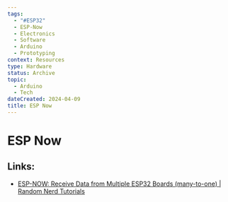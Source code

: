 ```yaml
---
tags:
  - "#ESP32"
  - ESP-Now
  - Electronics
  - Software
  - Arduino
  - Prototyping
context: Resources
type: Hardware
status: Archive
topic:
  - Arduino
  - Tech
dateCreated: 2024-04-09
title: ESP Now
---
```

# ESP Now
## Links:
- [ESP-NOW: Receive Data from Multiple ESP32 Boards (many-to-one) | Random Nerd Tutorials](https://randomnerdtutorials.com/esp-now-many-to-one-esp32/)